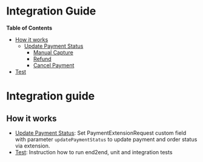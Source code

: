 # Integration Guide

**Table of Contents**

 - [How it works](#how-it-works)
    - [Update Payment Status](#update-payment-status)
        - [Manual Capture](#manual-capture)
        - [Refund](#adyen-payment-refusals)
        - [Cancel Payment](#cancel-payment)
  - [Test](#test)

<!-- END doctoc generated TOC please keep comment here to allow auto update -->

# Integration guide

## How it works

- [Update Payment Status](#update-payment-status): Set PaymentExtensionRequest  custom field with parameter `updatePaymentStatus` to update payment and order status via extension.
- [Test](#test-and-go-live):  Instruction how to run end2end, unit and integration tests
